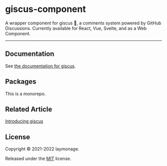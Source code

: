 # giscus-component

A wrapper component for giscus 💎, a comments system powered by GitHub
Discussions. Currently available for React, Vue, Svelte, and as a Web Component.

---

## Documentation

See [the documentation for giscus](https://giscus.app).

## Packages

This is a monorepo.

## Related Article

[Introducing giscus](https://laymonage.com/posts/giscus/)

## License

Copyright © 2021-2022 laymonage.

Released under the [MIT](./LICENSE) license.
